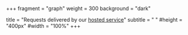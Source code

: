 +++
fragment = "graph"
weight = 300
background = "dark"

title = "Requests delivered by our [hosted service](/hosted)"
subtitle = "&nbsp;"
#height = "400px"
#width = "100%"
+++

